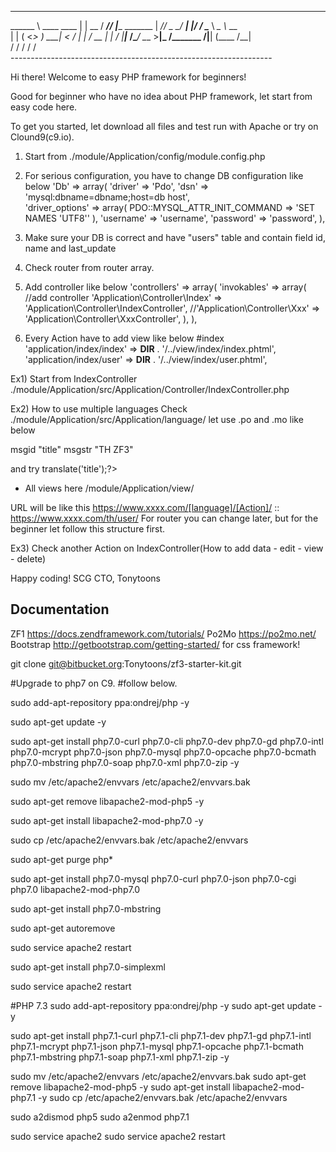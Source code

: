 

__________               __      _________ __                
\______   \ ____   ____ |  | __ /   _____//  |______ _______ 
 |       _//  _ \_/ ___\|  |/ / \_____  \\   __\__  \\_  __ \
 |    |   (  <_> )  \___|    <  /        \|  |  / __ \|  | \/
 |____|_  /\____/ \___  >__|_ \/_______  /|__| (____  /__|   
        \/            \/     \/        \/           \/       
    ----------------------------------------------------------------- 

Hi there! Welcome to easy PHP framework for beginners!

Good for beginner who have no idea about PHP framework, let start from easy code here.

To get you started, let download all files and test run with Apache or try on Clound9(c9.io).

1) Start from ./module/Application/config/module.config.php

2) For serious configuration, you have to change DB configuration like below
'Db' => array(
        'driver' => 'Pdo',
        'dsn' => 'mysql:dbname=dbname;host=db host',   
        'driver_options' => array( 
            PDO::MYSQL_ATTR_INIT_COMMAND => 'SET NAMES \'UTF8\''
        ),
        'username' => 'username',
        'password' => 'password', 
    ),

3) Make sure your DB is correct and have "users" table and contain field id, name and last_update

4) Check router from router array.

5) Add controller like below
'controllers' => array(
        'invokables' => array(
            //add controller
            'Application\Controller\Index' => 'Application\Controller\IndexController',
            //'Application\Controller\Xxx' => 'Application\Controller\XxxController',
        ),
    ),
    
6) Every Action have to add view like below
#index
'application/index/index' => __DIR__ . '/../view/index/index.phtml',
'application/index/user' => __DIR__ . '/../view/index/user.phtml',


Ex1)
Start from IndexController ./module/Application/src/Application/Controller/IndexController.php

Ex2)
How to use multiple languages
Check ./module/Application/src/Application/language/
let use .po and .mo
like below

msgid "title"
msgstr "TH ZF3"

and try <?=$this->translate('title');?>

* All views here /module/Application/view/

URL will be like this https://www.xxxx.com/[language]/[Action]/ :: https://www.xxxx.com/th/user/
For router you can change later, but for the beginner let follow this structure first.

Ex3)
Check another Action on IndexController(How to add data - edit - view - delete)

Happy coding!
SCG CTO,
Tonytoons


## Documentation

ZF1 https://docs.zendframework.com/tutorials/
Po2Mo https://po2mo.net/
Bootstrap http://getbootstrap.com/getting-started/ for css framework!

git clone git@bitbucket.org:Tonytoons/zf3-starter-kit.git


#Upgrade to php7 on C9. #follow below.

sudo add-apt-repository ppa:ondrej/php -y

sudo apt-get update -y

sudo apt-get install php7.0-curl php7.0-cli php7.0-dev php7.0-gd php7.0-intl php7.0-mcrypt php7.0-json php7.0-mysql php7.0-opcache php7.0-bcmath php7.0-mbstring php7.0-soap php7.0-xml php7.0-zip -y

sudo mv /etc/apache2/envvars /etc/apache2/envvars.bak

sudo apt-get remove libapache2-mod-php5 -y

sudo apt-get install libapache2-mod-php7.0 -y

sudo cp /etc/apache2/envvars.bak /etc/apache2/envvars

sudo apt-get purge php*

sudo apt-get install php7.0-mysql php7.0-curl php7.0-json php7.0-cgi  php7.0 libapache2-mod-php7.0

sudo apt-get install php7.0-mbstring

sudo apt-get autoremove

sudo service apache2 restart

sudo apt-get install php7.0-simplexml

sudo service apache2 restart


#PHP 7.3
sudo add-apt-repository ppa:ondrej/php -y
sudo apt-get update -y

sudo apt-get install php7.1-curl php7.1-cli php7.1-dev php7.1-gd php7.1-intl php7.1-mcrypt php7.1-json php7.1-mysql php7.1-opcache php7.1-bcmath php7.1-mbstring php7.1-soap php7.1-xml php7.1-zip -y

sudo mv /etc/apache2/envvars /etc/apache2/envvars.bak
sudo apt-get remove libapache2-mod-php5 -y
sudo apt-get install libapache2-mod-php7.1 -y
sudo cp /etc/apache2/envvars.bak /etc/apache2/envvars

sudo a2dismod php5
sudo a2enmod php7.1

sudo service apache2
sudo service apache2 restart

